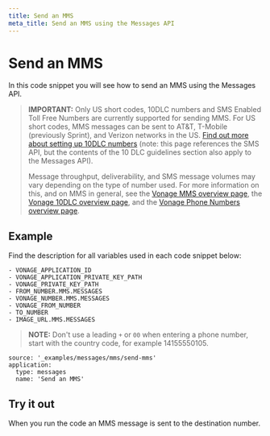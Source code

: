 ```yaml
---
title: Send an MMS
meta_title: Send an MMS using the Messages API
---
```


# Send an MMS

In this code snippet you will see how to send an MMS using the Messages API.

> **IMPORTANT:** Only US short codes, 10DLC numbers and SMS Enabled Toll Free Numbers are currently supported for sending MMS. For US short codes, MMS messages can be sent to AT&T, T-Mobile (previously Sprint), and Verizon networks in the US. [Find out more about setting up 10DLC numbers](/messaging/sms/overview#important-10-dlc-guidelines-for-us-customers) (note: this page references the SMS API, but the contents of the 10 DLC guidelines section also apply to the Messages API).
>
> Message throughput, deliverability, and SMS message volumes may vary depending on the type of number used. For more information on this, and on MMS in general, see the [Vonage MMS overview page](https://www.vonage.co.uk/communications-apis/messages/features/mms/), the [Vonage 10DLC overview page](https://www.vonage.co.uk/communications-apis/sms/features/10dlc/), and the [Vonage Phone Numbers overview page](https://www.vonage.co.uk/communications-apis/phone-numbers/).


## Example

Find the description for all variables used in each code snippet below:

```snippet_variables
- VONAGE_APPLICATION_ID
- VONAGE_APPLICATION_PRIVATE_KEY_PATH
- VONAGE_PRIVATE_KEY_PATH
- FROM_NUMBER.MMS.MESSAGES
- VONAGE_NUMBER.MMS.MESSAGES
- VONAGE_FROM_NUMBER
- TO_NUMBER
- IMAGE_URL.MMS.MESSAGES
```

> **NOTE:** Don't use a leading `+` or `00` when entering a phone number, start with the country code, for example 14155550105.

```code_snippets
source: '_examples/messages/mms/send-mms'
application:
  type: messages
  name: 'Send an MMS'
```

## Try it out

When you run the code an MMS message is sent to the destination number.
